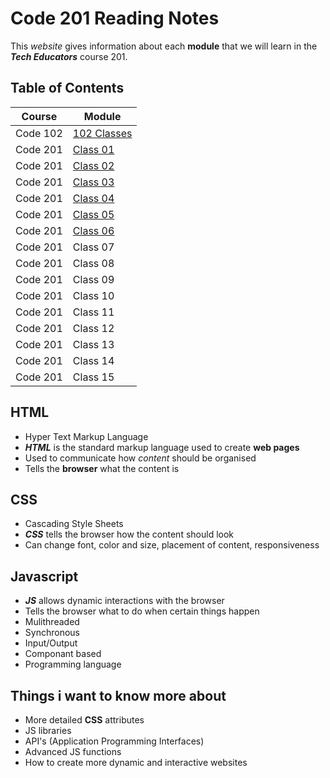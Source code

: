 # Code 201 Reading Notes

This *website* gives information about each **module** that we will learn in the ***Tech Educators*** course 201.

## Table of Contents
| Course | Module |
| -------- | --------|
| Code 102 | [102 Classes](https://github.com/CollinsDrew/reading-notes) |
| Code 201 | [Class 01](https://github.com/CollinsDrew/Tech-Ed201/blob/main/class_01.md) |
| Code 201 | [Class 02](https://github.com/CollinsDrew/Tech-Ed201/blob/main/class_02.md) |
| Code 201 | [Class 03](https://github.com/CollinsDrew/Tech-Ed201/blob/main/class_03.md) |
| Code 201 | [Class 04](https://github.com/CollinsDrew/Tech-Ed201/blob/main/class_04.md) |
| Code 201 | [Class 05](https://github.com/CollinsDrew/Tech-Ed201/blob/main/class_05.md) |
| Code 201 | [Class 06](https://github.com/CollinsDrew/Tech-Ed201/blob/main/class_06.md) |
| Code 201 | Class 07 |
| Code 201 | Class 08 |
| Code 201 | Class 09 |
| Code 201 | Class 10 |
| Code 201 | Class 11 |
| Code 201 | Class 12 |
| Code 201 | Class 13 |
| Code 201 | Class 14 |
| Code 201 | Class 15 |

## HTML
- Hyper Text Markup Language
- ***HTML*** is the standard markup language used to create **web pages**
- Used to communicate how *content* should be organised
- Tells the **browser** what the content is

## CSS
- Cascading Style Sheets
- ***CSS*** tells the browser how the content should look
- Can change font, color and size, placement of content, responsiveness

## Javascript
- ***JS*** allows dynamic interactions with the browser
- Tells the browser what to do when certain things happen
- Mulithreaded
- Synchronous
- Input/Output
- Componant based
- Programming language

## Things i want to know more about

- More detailed **CSS** attributes
- JS libraries
- API's (Application Programming Interfaces)
- Advanced JS functions
- How to create more dynamic and interactive websites
